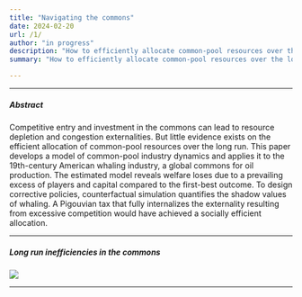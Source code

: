 ```yaml
---
title: "Navigating the commons"
date: 2024-02-20 
url: /1/
author: "in progress"
description: "How to efficiently allocate common-pool resources over the long run? This paper develops a model of common-pool industry dynamics and applies it to the largest common-pool industry in history—American whaling."
summary: "How to efficiently allocate common-pool resources over the long run? This paper develops a model of common-pool industry dynamics and applies it to the largest common-pool industry in history—American whaling."

---
```


---

##### Abstract

Competitive entry and investment in the commons can lead to resource depletion and congestion externalities. But little evidence exists on the efficient allocation of common-pool resources over the long run. This paper develops a model of common-pool industry dynamics and applies it to the 19th-century American whaling industry, a global commons for oil production. The estimated model reveals welfare loses due to a prevailing excess of players and capital compared to the first-best outcome. To  design corrective policies, counterfactual simulation quantifies the shadow values of whaling. A Pigouvian tax that fully internalizes the externality resulting from excessive competition would have achieved a socially efficient allocation.

---

##### Long run inefficiencies in the commons

![](/navigating-the-common-fig1.png)

---
